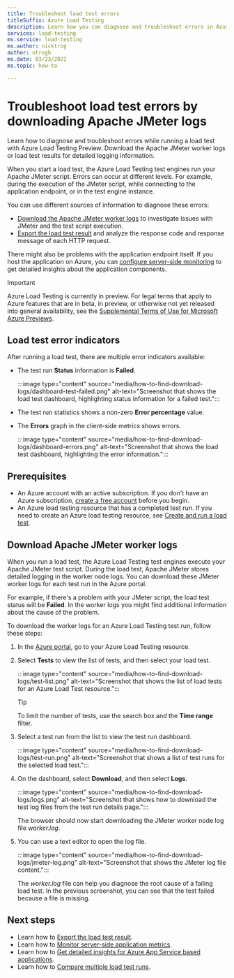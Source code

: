 ```yaml
---
title: Troubleshoot load test errors
titleSuffix: Azure Load Testing
description: Learn how you can diagnose and troubleshoot errors in Azure Load Testing. Download and analyze the Apache JMeter worker logs in the Azure portal.
services: load-testing
ms.service: load-testing
ms.author: nicktrog
author: ntrogh
ms.date: 03/23/2022
ms.topic: how-to

---
```

# Troubleshoot load test errors by downloading Apache JMeter logs

Learn how to diagnose and troubleshoot errors while running a load test with Azure Load Testing Preview. Download the Apache JMeter worker logs or load test results for detailed logging information.

When you start a load test, the Azure Load Testing test engines run your Apache JMeter script. Errors can occur at different levels. For example, during the execution of the JMeter script, while connecting to the application endpoint, or in the test engine instance.

You can use different sources of information to diagnose these errors:

- [Download the Apache JMeter worker logs](#download-apache-jmeter-worker-logs) to investigate issues with JMeter and the test script execution.
- [Export the load test result](./how-to-export-test-results.md) and analyze the response code and response message of each HTTP request.

There might also be problems with the application endpoint itself. If you host the application on Azure, you can [configure server-side monitoring](./how-to-monitor-server-side-metrics.md) to get detailed insights about the application components.

> [!IMPORTANT]
> Azure Load Testing is currently in preview. For legal terms that apply to Azure features that are in beta, in preview, or otherwise not yet released into general availability, see the [Supplemental Terms of Use for Microsoft Azure Previews](https://azure.microsoft.com/support/legal/preview-supplemental-terms/).

## Load test error indicators

After running a load test, there are multiple error indicators available:

- The test run **Status** information is **Failed**.

    :::image type="content" source="media/how-to-find-download-logs/dashboard-test-failed.png" alt-text="Screenshot that shows the load test dashboard, highlighting status information for a failed test.":::

- The test run statistics shows a non-zero **Error percentage** value.
- The **Errors** graph in the client-side metrics shows errors.

    :::image type="content" source="media/how-to-find-download-logs/dashboard-errors.png" alt-text="Screenshot that shows the load test dashboard, highlighting the error information.":::

## Prerequisites  

- An Azure account with an active subscription. If you don't have an Azure subscription, [create a free account](https://azure.microsoft.com/free/?WT.mc_id=A261C142F) before you begin.  
- An Azure load testing resource that has a completed test run. If you need to create an Azure load testing resource, see [Create and run a load test](./quickstart-create-and-run-load-test.md).  

## Download Apache JMeter worker logs

When you run a load test, the Azure Load Testing test engines execute your Apache JMeter test script. During the load test, Apache JMeter stores detailed logging in the worker node logs. You can download these JMeter worker logs for each test run in the Azure portal.

For example, if there's a problem with your JMeter script, the load test status will be **Failed**. In the worker logs you might find additional information about the cause of the problem.

To download the worker logs for an Azure Load Testing test run, follow these steps:

1. In the [Azure portal](https://portal.azure.com), go to your Azure Load Testing resource.

1. Select **Tests** to view the list of tests, and then select your load test.

    :::image type="content" source="media/how-to-find-download-logs/test-list.png" alt-text="Screenshot that shows the list of load tests for an Azure Load Test resource.":::  

   >[!TIP]
   > To limit the number of tests, use the search box and the **Time range** filter.

1. Select a test run from the list to view the test run dashboard.

    :::image type="content" source="media/how-to-find-download-logs/test-run.png" alt-text="Screenshot that shows a list of test runs for the selected load test.":::  

1. On the dashboard, select **Download**, and then select **Logs**.

    :::image type="content" source="media/how-to-find-download-logs/logs.png" alt-text="Screenshot that shows how to download the test log files from the test run details page.":::  

    The browser should now start downloading the JMeter worker node log file *worker.log*.

1. You can use a text editor to open the log file.

    :::image type="content" source="media/how-to-find-download-logs/jmeter-log.png" alt-text="Screenshot that shows the JMeter log file content.":::  

    The *worker.log* file can help you diagnose the root cause of a failing load test. In the previous screenshot, you can see that the test failed because a file is missing.

## Next steps

- Learn how to [Export the load test result](./how-to-export-test-results.md).
- Learn how to [Monitor server-side application metrics](./how-to-monitor-server-side-metrics.md).
- Learn how to [Get detailed insights for Azure App Service based applications](./how-to-appservice-insights.md).
- Learn how to [Compare multiple load test runs](./how-to-compare-multiple-test-runs.md).
